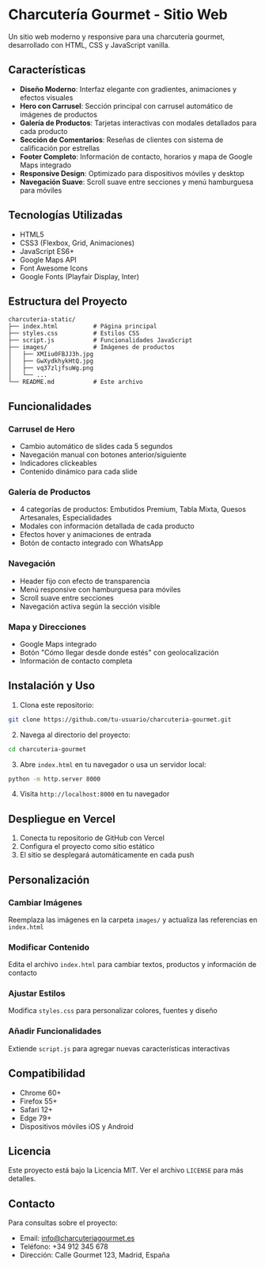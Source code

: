# Charcutería Gourmet - Sitio Web

Un sitio web moderno y responsive para una charcutería gourmet, desarrollado con HTML, CSS y JavaScript vanilla.

## Características

- **Diseño Moderno**: Interfaz elegante con gradientes, animaciones y efectos visuales
- **Hero con Carrusel**: Sección principal con carrusel automático de imágenes de productos
- **Galería de Productos**: Tarjetas interactivas con modales detallados para cada producto
- **Sección de Comentarios**: Reseñas de clientes con sistema de calificación por estrellas
- **Footer Completo**: Información de contacto, horarios y mapa de Google Maps integrado
- **Responsive Design**: Optimizado para dispositivos móviles y desktop
- **Navegación Suave**: Scroll suave entre secciones y menú hamburguesa para móviles

## Tecnologías Utilizadas

- HTML5
- CSS3 (Flexbox, Grid, Animaciones)
- JavaScript ES6+
- Google Maps API
- Font Awesome Icons
- Google Fonts (Playfair Display, Inter)

## Estructura del Proyecto

```
charcuteria-static/
├── index.html          # Página principal
├── styles.css          # Estilos CSS
├── script.js           # Funcionalidades JavaScript
├── images/             # Imágenes de productos
│   ├── XMIiu0FBJJ3h.jpg
│   ├── GwXydkhykHtQ.jpg
│   ├── vq37zljfsuWg.png
│   └── ...
└── README.md           # Este archivo
```

## Funcionalidades

### Carrusel de Hero
- Cambio automático de slides cada 5 segundos
- Navegación manual con botones anterior/siguiente
- Indicadores clickeables
- Contenido dinámico para cada slide

### Galería de Productos
- 4 categorías de productos: Embutidos Premium, Tabla Mixta, Quesos Artesanales, Especialidades
- Modales con información detallada de cada producto
- Efectos hover y animaciones de entrada
- Botón de contacto integrado con WhatsApp

### Navegación
- Header fijo con efecto de transparencia
- Menú responsive con hamburguesa para móviles
- Scroll suave entre secciones
- Navegación activa según la sección visible

### Mapa y Direcciones
- Google Maps integrado
- Botón "Cómo llegar desde donde estés" con geolocalización
- Información de contacto completa

## Instalación y Uso

1. Clona este repositorio:
```bash
git clone https://github.com/tu-usuario/charcuteria-gourmet.git
```

2. Navega al directorio del proyecto:
```bash
cd charcuteria-gourmet
```

3. Abre `index.html` en tu navegador o usa un servidor local:
```bash
python -m http.server 8000
```

4. Visita `http://localhost:8000` en tu navegador

## Despliegue en Vercel

1. Conecta tu repositorio de GitHub con Vercel
2. Configura el proyecto como sitio estático
3. El sitio se desplegará automáticamente en cada push

## Personalización

### Cambiar Imágenes
Reemplaza las imágenes en la carpeta `images/` y actualiza las referencias en `index.html`

### Modificar Contenido
Edita el archivo `index.html` para cambiar textos, productos y información de contacto

### Ajustar Estilos
Modifica `styles.css` para personalizar colores, fuentes y diseño

### Añadir Funcionalidades
Extiende `script.js` para agregar nuevas características interactivas

## Compatibilidad

- Chrome 60+
- Firefox 55+
- Safari 12+
- Edge 79+
- Dispositivos móviles iOS y Android

## Licencia

Este proyecto está bajo la Licencia MIT. Ver el archivo `LICENSE` para más detalles.

## Contacto

Para consultas sobre el proyecto:
- Email: info@charcuteriagourmet.es
- Teléfono: +34 912 345 678
- Dirección: Calle Gourmet 123, Madrid, España

